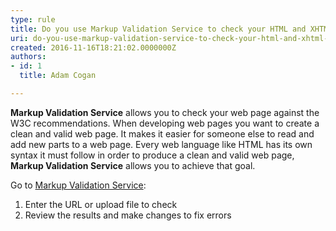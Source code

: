 ```yaml
---
type: rule
title: Do you use Markup Validation Service to check your HTML and XHTML code?
uri: do-you-use-markup-validation-service-to-check-your-html-and-xhtml-code
created: 2016-11-16T18:21:02.0000000Z
authors:
- id: 1
  title: Adam Cogan

---
```


**Markup Validation Service** allows you to check your web page against the W3C recommendations. When developing web pages you want to create a clean and valid web page. It makes it easier for someone else to read and add new parts to a web page. Every web language like HTML has its own syntax it must follow in order to produce a clean and valid web page, **Markup Validation Service** allows you to achieve that goal.
 
Go to [Markup Validation Service​](https&#58;//validator.w3.org/):

1. Enter the URL or upload file to check ​
2. Review the results and make changes to fix errors

 ​
